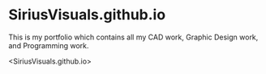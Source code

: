 # SiriusVisuals.github.io
This is my portfolio which contains all my CAD work, Graphic Design work, and Programming work.

<SiriusVisuals.github.io>
